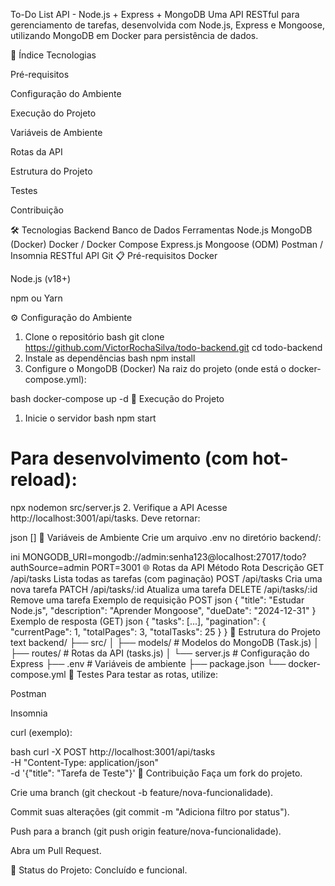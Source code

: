 To-Do List API - Node.js + Express + MongoDB
Uma API RESTful para gerenciamento de tarefas, desenvolvida com Node.js, Express e Mongoose, utilizando MongoDB em Docker para persistência de dados.

📌 Índice
Tecnologias

Pré-requisitos

Configuração do Ambiente

Execução do Projeto

Variáveis de Ambiente

Rotas da API

Estrutura do Projeto

Testes

Contribuição

🛠 Tecnologias
Backend	Banco de Dados	Ferramentas
Node.js	MongoDB (Docker)	Docker / Docker Compose
Express.js	Mongoose (ODM)	Postman / Insomnia
RESTful API		Git
📋 Pré-requisitos
Docker

Node.js (v18+)

npm ou Yarn

⚙ Configuração do Ambiente
1. Clone o repositório
bash
git clone https://github.com/VictorRochaSilva/todo-backend.git
cd todo-backend
2. Instale as dependências
bash
npm install
3. Configure o MongoDB (Docker)
Na raiz do projeto (onde está o docker-compose.yml):

bash
docker-compose up -d
🚀 Execução do Projeto
1. Inicie o servidor
bash
npm start
# Para desenvolvimento (com hot-reload):
npx nodemon src/server.js
2. Verifique a API
Acesse http://localhost:3001/api/tasks.
Deve retornar:

json
[]
🔌 Variáveis de Ambiente
Crie um arquivo .env no diretório backend/:

ini
MONGODB_URI=mongodb://admin:senha123@localhost:27017/todo?authSource=admin
PORT=3001
🌐 Rotas da API
Método	Rota	Descrição
GET	/api/tasks	Lista todas as tarefas (com paginação)
POST	/api/tasks	Cria uma nova tarefa
PATCH	/api/tasks/:id	Atualiza uma tarefa
DELETE	/api/tasks/:id	Remove uma tarefa
Exemplo de requisição POST
json
{
  "title": "Estudar Node.js",
  "description": "Aprender Mongoose",
  "dueDate": "2024-12-31"
}
Exemplo de resposta (GET)
json
{
  "tasks": [...],
  "pagination": {
    "currentPage": 1,
    "totalPages": 3,
    "totalTasks": 25
  }
}
📂 Estrutura do Projeto
text
backend/
├── src/
│   ├── models/       # Modelos do MongoDB (Task.js)
│   ├── routes/       # Rotas da API (tasks.js)
│   └── server.js     # Configuração do Express
├── .env              # Variáveis de ambiente
├── package.json
└── docker-compose.yml
🧪 Testes
Para testar as rotas, utilize:

Postman

Insomnia

curl (exemplo):

bash
curl -X POST http://localhost:3001/api/tasks \
  -H "Content-Type: application/json" \
  -d '{"title": "Tarefa de Teste"}'
🤝 Contribuição
Faça um fork do projeto.

Crie uma branch (git checkout -b feature/nova-funcionalidade).

Commit suas alterações (git commit -m "Adiciona filtro por status").

Push para a branch (git push origin feature/nova-funcionalidade).

Abra um Pull Request.

🎯 Status do Projeto: Concluído e funcional.